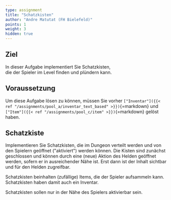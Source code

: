 ```yaml
---
type: assignment
title: "Schatzkisten"
author: "Andre Matutat (FH Bielefeld)"
points: 1
weight: 3
hidden: true
---
```


## Ziel

In dieser Aufgabe implementiert Sie Schatzkisten, die der Spieler im Level finden und plündern kann. 

## Voraussetzung

Um diese Aufgabe lösen zu können, müssen Sie vorher `["Inventar"]({{< ref "/assignments/pool_a/inventar_text_based" >}})`{=markdown} und `["Item"]({{< ref "/assignments/pool_c/item" >}})`{=markdown} gelöst haben.

## Schatzkiste

Implementieren Sie Schatzkisten, die im Dungeon verteilt werden und von den Spielern geöffnet ("aktiviert") werden können. Die Kisten sind zunächst geschlossen und können durch eine (neue) Aktion des Helden geöffnet werden, sofern er in ausreichender Nähe ist. Erst dann ist der Inhalt sichtbar und für den Helden zugreifbar.

Schatzkisten beinhalten (zufällige) Items, die der Spieler aufsammeln kann. Schatzkisten haben damit auch ein Inventar.

Schatzkisten sollen nur in der Nähe des Spielers aktivierbar sein.
